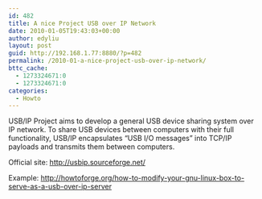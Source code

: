 ```yaml
---
id: 482
title: A nice Project USB over IP Network
date: 2010-01-05T19:43:03+00:00
author: edyliu
layout: post
guid: http://192.168.1.77:8880/?p=482
permalink: /2010-01-a-nice-project-usb-over-ip-network/
bttc_cache:
  - 1273324671:0
  - 1273324671:0
categories:
  - Howto
---
```

USB/IP Project aims to develop a general USB device sharing system over IP network. To share USB devices between computers with their full functionality, USB/IP encapsulates &#8220;USB I/O messages&#8221; into TCP/IP payloads and transmits them between computers.

Official site: http://usbip.sourceforge.net/
  
Example: http://howtoforge.org/how-to-modify-your-gnu-linux-box-to-serve-as-a-usb-over-ip-server